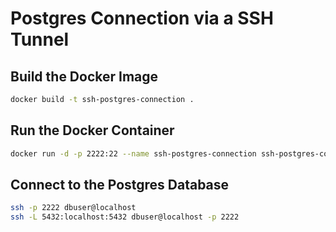 # Postgres Connection via a SSH Tunnel

## Build the Docker Image

```bash
docker build -t ssh-postgres-connection .
```

## Run the Docker Container

```bash
docker run -d -p 2222:22 --name ssh-postgres-connection ssh-postgres-connection
```

## Connect to the Postgres Database

```bash
ssh -p 2222 dbuser@localhost
ssh -L 5432:localhost:5432 dbuser@localhost -p 2222
```
